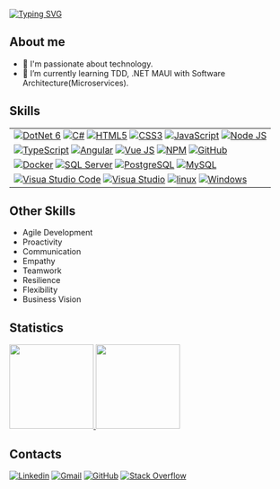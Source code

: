 [![Typing SVG](https://readme-typing-svg.demolab.com?font=Fira+Code&size=30&pause=1000&random=false&width=435&lines=Hello%2C+I'm+Paulo+Alves++;Full+Stack+Developer)](https://git.io/typing-svg)

## About me

- 🔭 I'm passionate about technology.
- 🌱 I’m currently learning TDD, .NET MAUI with Software Architecture(Microservices).

## Skills

<p>
<table align="justify">
    <tr>
        <td>
            <a href="https://learn.microsoft.com/pt-br/dotnet/"><img alt="DotNet 6" src="https://img.shields.io/badge/.NET-5C2D91?logo=.net&logoColor=white&style=for-the-badge" /></a>
            <a href="https://learn.microsoft.com/pt-br/dotnet/csharp/programming-guide/"><img alt="C#" src="https://img.shields.io/badge/C%23-239120?logo=c-sharp&logoColor=white&style=for-the-badge" /></a>
            <a href="https://www.w3schools.com/html/"><img alt="HTML5" src="https://img.shields.io/badge/html5-%23E34F26.svg?style=for-the-badge&logo=html5&logoColor=white" /></a>
            <a href="https://www.w3schools.com/css/"><img alt="CSS3" src="https://img.shields.io/badge/css3-%231572B6.svg?style=for-the-badge&logo=css3&logoColor=white" /></a>
            <a href="https://developer.mozilla.org/pt-BR/docs/Web/JavaScript"><img alt="JavaScript" src="https://img.shields.io/badge/javascript-%23323330.svg?style=for-the-badge&logo=javascript&logoColor=%23F7DF1E" /></a>
            <a href="https://nodejs.org/en"><img alt="Node JS" src="https://img.shields.io/badge/node.js-6DA55F?style=for-the-badge&logo=node.js&logoColor=white" /></a>
        </td>
    </tr>
    <tr>
        <td>
            <a href="https://www.typescriptlang.org/"><img alt="TypeScript" src="https://img.shields.io/badge/typescript-%23007ACC.svg?style=for-the-badge&logo=typescript&logoColor=white" /></a>
            <a href="https://angular.io/"><img alt="Angular" src="https://img.shields.io/badge/angular-%23DD0031.svg?style=for-the-badge&logo=angular&logoColor=white" /></a>
            <a href="https://vuejs.org/"><img alt="Vue JS" src="https://img.shields.io/badge/vuejs-%2335495e.svg?style=for-the-badge&logo=vuedotjs&logoColor=%234FC08D" /></a>
            <a href="https://www.npmjs.com/"><img alt="NPM" src="https://img.shields.io/badge/NPM-%23CB3837.svg?style=for-the-badge&logo=npm&logoColor=white" /></a>
            <a href="https://github.com/"><img alt="GitHub" src="https://img.shields.io/badge/github-%23121011.svg?style=for-the-badge&logo=github&logoColor=white" /></a>
        </td>
    </tr>
    <tr>
        <td>
            <a href="https://www.docker.com/"><img alt="Docker" src="https://img.shields.io/badge/docker-%230db7ed.svg?style=for-the-badge&logo=docker&logoColor=white" /></a>
            <a href="https://www.microsoft.com/pt-br/sql-server/sql-server-downloads"><img alt="SQL Server" src="https://img.shields.io/badge/Microsoft%20SQL%20Server-CC2927?style=for-the-badge&logo=microsoft%20sql%20server&logoColor=white" /></a>
            <a href="https://www.postgresql.org/"><img alt="PostgreSQL" src="https://img.shields.io/badge/postgres-%23316192.svg?style=for-the-badge&logo=postgresql&logoColor=white" /></a>
            <a href="https://www.mysql.com/"><img alt="MySQL" src="https://img.shields.io/badge/mysql-%2300f.svg?style=for-the-badge&logo=mysql&logoColor=white" /></a>
        </td>
    </tr>
    <tr>
        <td>
            <a href="https://code.visualstudio.com/"><img alt="Visua Studio Code" src="https://img.shields.io/badge/Visual%20Studio%20Code-0078d7.svg?style=for-the-badge&logo=visual-studio-code&logoColor=white" /></a>
            <a href="https://visualstudio.microsoft.com/pt-br/"><img alt="Visua Studio" src="https://img.shields.io/badge/Visual%20Studio-5C2D91.svg?style=for-the-badge&logo=visual-studio&logoColor=white" /></a>
            <a href="https://www.linux.org/"><img alt="linux" src="https://img.shields.io/badge/Linux-FCC624?style=for-the-badge&logo=linux&logoColor=black" /></a>
            <a href="https://www.microsoft.com/pt-br/windows/?r=1"><img alt="Windows" src="https://img.shields.io/badge/Windows-0078D6?style=for-the-badge&logo=windows&logoColor=white" /></a>
        </td>
    </tr>
</table>  
</p>

## Other Skills

- Agile Development
- Proactivity
- Communication
- Empathy
- Teamwork
- Resilience
- Flexibility
- Business Vision

## Statistics

<p align="justify">
  <a href="https://github.com/PauloAlves8039/github-readme-stats">
    <img height="150" src="https://github-readme-stats.vercel.app/api?username=PauloAlves8039&show_icons=true&theme=tokyonight" />
  </a>
   <a href="https://github.com/PauloAlves8039/github-readme-stats">
    <img height="150" src="https://github-readme-stats.vercel.app/api/top-langs/?username=PauloAlves8039&layout=compact&theme=tokyonight" />
  </a>  
</p>

## Contacts

<p align="justify">
    <a href="https://www.linkedin.com/in/paulo-alves3486"><img alt="Linkedin" src="https://img.shields.io/badge/linkedin-%230077B5.svg?style=for-the-badge&logo=linkedin&logoColor=white" /></a>
    <a href="mailto:pj38alves@gmail.com"><img alt="Gmail" src="https://img.shields.io/badge/Gmail-D14836?style=for-the-badge&logo=gmail&logoColor=white" /></a>  
    <a href="https://github.com/PauloAlves8039"><img alt="GitHub" src="https://img.shields.io/badge/github-%23121011.svg?style=for-the-badge&logo=github&logoColor=white" /></a>
    <a href="https://stackoverflow.com/users/22972941/paulo-junior"><img alt="Stack Overflow" src="https://img.shields.io/badge/-Stackoverflow-FE7A16?style=for-the-badge&logo=stack-overflow&logoColor=white" /></a>  
</p>

<!--
## About me

I'm a Developer!

- 🔭 I’m currently looking for job opportunities.
- 🌱 I’m currently learning DevOps, Docker, TDD and Cloud Computing.
- 💬 Ask me about: Javascript, Angular, Node.Js, C#, ASP.NET Core, Java, SQL.
-->

<!--
**PauloAlves8039/PauloAlves8039** is a ✨ _special_ ✨ repository because its `README.md` (this file) appears on your GitHub profile.

Here are some ideas to get you started:

- 🔭 I’m currently working on ...
- 🌱 I’m currently learning ...
- 👯 I’m looking to collaborate on ...
- 🤔 I’m looking for help with ...
- 💬 Ask me about ...
- 📫 How to reach me: ...
- 😄 Pronouns: ...
- ⚡ Fun fact: ...
-->
